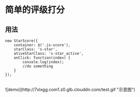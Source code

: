 # 简单的评级打分
## 用法

```
new StarScore({
    container: $('.js-score'),
    starClass: 's-star',
    ativeStarClass: 's-star_active',
    onClick: function(index) {
        console.log(index);
        //do something
    }
});
```
<br>
![demo](http://7xlxgg.com1.z0.glb.clouddn.com/test.gif "示意图")
<br>